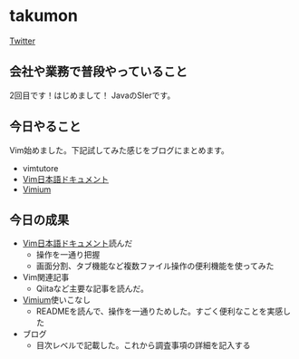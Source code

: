 # takumon

[Twitter](https://twitter.com/inouetakumon?lang=ja)

## 会社や業務で普段やっていること
 
2回目です！はじめまして！
JavaのSIerです。

## 今日やること

Vim始めました。下記試してみた感じをブログにまとめます。
* vimtutore
* [Vim日本語ドキュメント](https://vim-jp.org/vimdoc-ja/)
* [Vimium](https://chrome.google.com/webstore/detail/vimium/dbepggeogbaibhgnhhndojpepiihcmeb/related)

## 今日の成果

* [Vim日本語ドキュメント](https://vim-jp.org/vimdoc-ja/)読んだ
  * 操作を一通り把握
  * 画面分割、タブ機能など複数ファイル操作の便利機能を使ってみた
* Vim関連記事
  * Qiitaなど主要な記事を読んだ。
* [Vimium](https://chrome.google.com/webstore/detail/vimium/dbepggeogbaibhgnhhndojpepiihcmeb/related)使いこなし
  * READMEを読んで、操作を一通りためした。すごく便利なことを実感した
* ブログ
  * 目次レベルで記載した。これから調査事項の詳細を記入する
